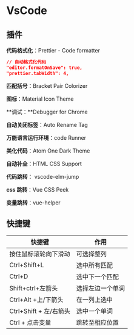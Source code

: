 # VsCode

## 插件

**代码格式化**：Prettier - Code formatter

```json
// 自动格式化代码
"editor.formatOnSave": true,
"prettier.tabWidth": 4,
```

**匹配括号**：Bracket Pair Colorizer

**图标**：Material Icon Theme

**调试：**Debugger for Chrome

**自动关闭标签**：Auto Rename Tag

**万能语言运行环境**：code Runner

**美化代码**：Atom One Dark Theme

**自动补全**：HTML CSS Support

**代码跳转**： vscode-elm-jump

**css 跳转**：Vue CSS Peek

**变量跳转**：vue-helper

## 快捷键

| 快捷键                 | 作用             |
| ---------------------- | ---------------- |
| 按住鼠标滚轮向下滑动   | 可选择整列       |
| Ctrl+Shift+L           | 选中所有匹配     |
| Ctrl+D                 | 选中下一个匹配   |
| Shift+ctrl+左箭头      | 选择左边一个单词 |
| Ctrl+Alt +上/下箭头    | 在一列上选中     |
| Ctrl+Shift + 左/右箭头 | 选中一个单词     |
| Ctrl + 点击变量        | 跳转至相应位置   |
